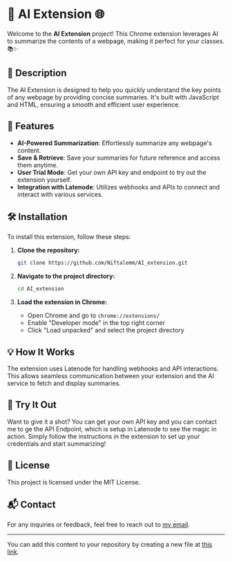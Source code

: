 
# 🚀 AI Extension 🌐

Welcome to the **AI Extension** project! This Chrome extension leverages AI to summarize the contents of a webpage, making it perfect for your classes.  📚✨

## 📖 Description

The AI Extension is designed to help you quickly understand the key points of any webpage by providing concise summaries. It's built with JavaScript and HTML, ensuring a smooth and efficient user experience.

## 🤖 Features

- **AI-Powered Summarization**: Effortlessly summarize any webpage's content.
- **Save & Retrieve**: Save your summaries for future reference and access them anytime.
- **User Trial Mode**: Get your own API key and endpoint to try out the extension yourself.
- **Integration with Latenode**: Utilizes webhooks and APIs to connect and interact with various services.

## 🛠️ Installation

To install this extension, follow these steps:

1. **Clone the repository:**
    ```bash
    git clone https://github.com/Niftalemm/AI_extension.git
    ```

2. **Navigate to the project directory:**
    ```bash
    cd AI_extension
    ```

3. **Load the extension in Chrome:**
    - Open Chrome and go to `chrome://extensions/`
    - Enable "Developer mode" in the top right corner
    - Click "Load unpacked" and select the project directory

## 💡 How It Works

The extension uses Latenode for handling webhooks and API interactions. This allows seamless communication between your extension and the AI service to fetch and display summaries.

## 🌟 Try It Out

Want to give it a shot? You can get your own API key and you can contact me to ge the API Endpoint, which is setup in Latenode to see the magic in action. Simply follow the instructions in the extension to set up your credentials and start summarizing!

## 📜 License

This project is licensed under the MIT License.

## 📬 Contact

For any inquiries or feedback, feel free to reach out to [my email](www.mekashaniftalem@gmail.com).

---

You can add this content to your repository by creating a new file at [this link](https://github.com/Niftalemm/AI_extension/new/main?filename=README.md).
